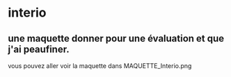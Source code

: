 # interio
## une maquette donner pour une évaluation et que j'ai peaufiner. 
vous pouvez aller voir la maquette dans MAQUETTE_Interio.png

